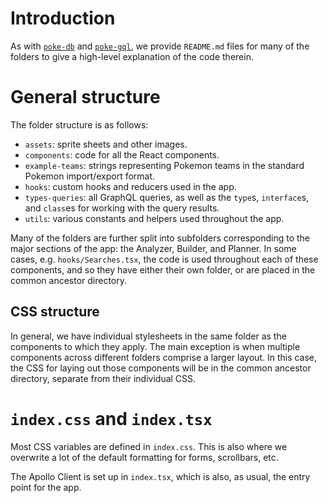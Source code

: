 # Introduction

As with [`poke-db`](https://github.com/GregLyons/poke-db) and [`poke-gql`](https://github.com/GregLyons/poke-gql), we provide `README.md` files for many of the folders to give a high-level explanation of the code therein.

# General structure

The folder structure is as follows:

- `assets`: sprite sheets and other images.
- `components`: code for all the React components.
- `example-teams`: strings representing Pokemon teams in the standard Pokemon import/export format.
- `hooks`: custom hooks and reducers used in the app.
- `types-queries`: all GraphQL queries, as well as the `type`s, `interface`s, and `class`es for working with the query results.
- `utils`: various constants and helpers used throughout the app.

Many of the folders are further split into subfolders corresponding to the major sections of the app: the Analyzer, Builder, and Planner. In some cases, e.g. `hooks/Searches.tsx`, the code is used throughout each of these components, and so they have either their own folder, or are placed in the common ancestor directory.

## CSS structure

In general, we have individual stylesheets in the same folder as the components to which they apply. The main exception is when multiple components across different folders comprise a larger layout. In this case, the CSS for laying out those components will be in the common ancestor directory, separate from their individual CSS.

# `index.css` and `index.tsx`

Most CSS variables are defined in `index.css`. This is also where we overwrite a lot of the default formatting for forms, scrollbars, etc. 

The Apollo Client is set up in `index.tsx`, which is also, as usual, the entry point for the app.